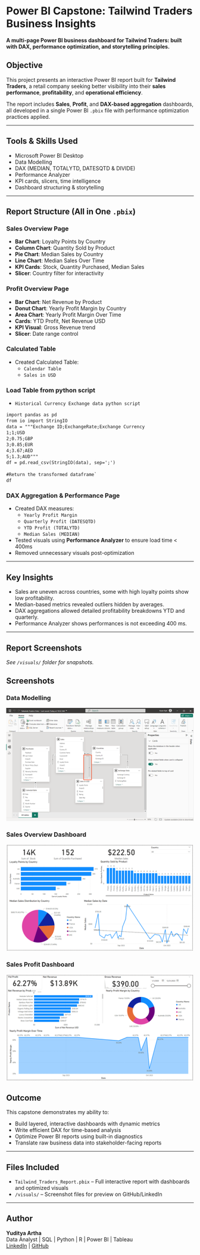 # Power BI Capstone: Tailwind Traders Business Insights
**A multi-page Power BI business dashboard for Tailwind Traders: built with DAX, performance optimization, and storytelling principles.**

## Objective
This project presents an interactive Power BI report built for **Tailwind Traders**, a retail company seeking better visibility into their **sales performance**, **profitability**, and **operational efficiency**.

The report includes **Sales**, **Profit**, and **DAX-based aggregation** dashboards, all developed in a single Power BI `.pbix` file with performance optimization practices applied.

---

## Tools & Skills Used
- Microsoft Power BI Desktop
- Data Modelling  
- DAX (MEDIAN, TOTALYTD, DATESQTD & DIVIDE)  
- Performance Analyzer  
- KPI cards, slicers, time intelligence  
- Dashboard structuring & storytelling  

---

## Report Structure (All in One `.pbix`)
### **Sales Overview Page**
- **Bar Chart**: Loyalty Points by Country  
- **Column Chart**: Quantity Sold by Product  
- **Pie Chart**: Median Sales by Country  
- **Line Chart**: Median Sales Over Time  
- **KPI Cards**: Stock, Quantity Purchased, Median Sales  
- **Slicer**: Country filter for interactivity  

### **Profit Overview Page**
- **Bar Chart**: Net Revenue by Product  
- **Donut Chart**: Yearly Profit Margin by Country  
- **Area Chart**: Yearly Profit Margin Over Time  
- **Cards**: YTD Profit, Net Revenue USD  
- **KPI Visual**: Gross Revenue trend  
- **Slicer**: Date range control  

### **Calculated Table**
- Created Calculated Table:  
  - `Calendar Table`  
  - `Sales in USD`

### **Load Table from python script**
  - `Historical Currency Exchange data python script`
```    
import pandas as pd
from io import StringIO
data = """Exchange ID;ExchangeRate;Exchange Currency
1;1;USD
2;0.75;GBP
3;0.85;EUR
4;3.67;AED
5;1.3;AUD"""
df = pd.read_csv(StringIO(data), sep=';')

#Return the transformed dataframe`
df
```
  
### **DAX Aggregation & Performance Page**
- Created DAX measures:  
  - `Yearly Profit Margin`  
  - `Quarterly Profit (DATESQTD)`  
  - `YTD Profit (TOTALYTD)`  
  - `Median Sales (MEDIAN)`  
- Tested visuals using **Performance Analyzer** to ensure load time < 400ms  
- Removed unnecessary visuals post-optimization  

---

## Key Insights
- Sales are uneven across countries, some with high loyalty points show low profitability.  
- Median-based metrics revealed outliers hidden by averages.  
- DAX aggregations allowed detailed profitability breakdowns YTD and quarterly.  
- Performance Analyzer shows performances is not exceeding 400 ms.  

---

## Report Screenshots
*See `/visuals/` folder for snapshots.*


## Screenshots
### Data Modelling
![main](visuals/Data_Modelling.png)
### Sales Overview Dashboard
![main](visuals/Sales_Overview.png)
### Sales Profit Dashboard
![main](visuals/Profit_Overview.png)

## Outcome
This capstone demonstrates my ability to:
- Build layered, interactive dashboards with dynamic metrics
- Write efficient DAX for time-based analysis
- Optimize Power BI reports using built-in diagnostics
- Translate raw business data into stakeholder-facing reports

---

## Files Included
- `Tailwind_Traders_Report.pbix` – Full interactive report with dashboards and optimized visuals  
- `/visuals/` – Screenshot files for preview on GitHub/LinkedIn  

---

## Author

**Yuditya Artha**  
Data Analyst | SQL | Python | R | Power BI | Tableau  
[LinkedIn](https://www.linkedin.com/in/yuditya-artha) | [GitHub](https://github.com/yudityaartha)

